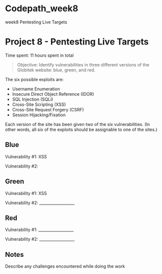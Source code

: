 # Codepath_week8
week8 Pentesting Live Targets

# Project 8 - Pentesting Live Targets

Time spent: 11 hours spent in total

> Objective: Identify vulnerabilities in three different versions of the Globitek website: blue, green, and red.

The six possible exploits are:
* Username Enumeration
* Insecure Direct Object Reference (IDOR)
* SQL Injection (SQLi)
* Cross-Site Scripting (XSS)
* Cross-Site Request Forgery (CSRF)
* Session Hijacking/Fixation

Each version of the site has been given two of the six vulnerabilities. (In other words, all six of the exploits should be assignable to one of the sites.)

## Blue

Vulnerability #1: XSS



Vulnerability #2: 


## Green

Vulnerability #1: XSS

Vulnerability #2: __________________


## Red

Vulnerability #1: __________________

Vulnerability #2: __________________


## Notes

Describe any challenges encountered while doing the work

